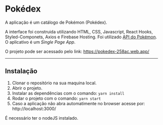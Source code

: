 # Pokédex

A aplicação é um catálogo de Pokémon (Pokédex).

A interface foi construida utilizando HTML, CSS, Javascript, React Hooks, Styled-Componets, Axios e Firebase Hosting.
Foi utilizado [API do Pokémon](https://pokeapi.co/). O aplicativo é um _Single Page App_.

O projeto pode ser acessado pelo link: https://pokedex-258ac.web.app/

***
## Instalação

  1. Clonar o repositório na sua maquina local.
  2. Abrir o projeto.
  3. Instalar as dependências com o comando: `yarn install`
  4. Rodar o projeto com o comando: `yarn start`
  5. Caso a aplicação não abra automatimente no browser acesse por: http://localhost:3000/

É necessário ter o nodeJS instalado.
